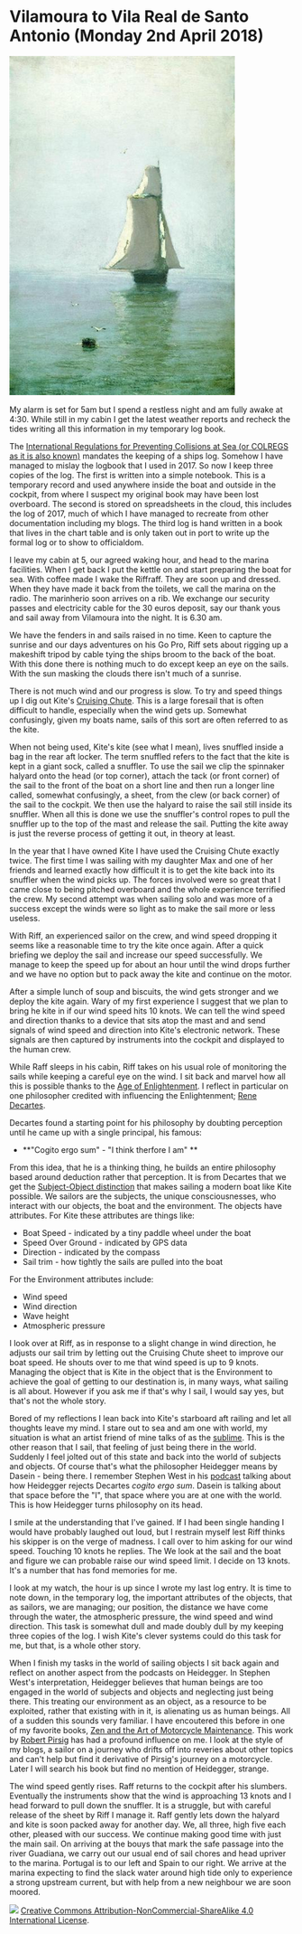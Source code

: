 # Vilamoura to Vila Real de Santo Antonio (Monday 2nd April 2018) #

![* The Sea with a Sailing Ship (XIX-XX cent.) Arkhip Kuindzhi *](../images/SeaWithSailingShip.jpg "Sea with Sailing Ship")

My alarm is set for 5am but I spend a restless night and am fully awake at 4:30. While still in my cabin I get the latest weather reports and recheck the tides writing all this information in my temporary log book. 

The [International Regulations for Preventing Collisions at Sea (or COLREGS as it is also known)](https://en.wikipedia.org/wiki/International_Regulations_for_Preventing_Collisions_at_Sea) mandates the keeping of a ships log. Somehow I have managed to mislay the logbook that I used in 2017. So now I keep three copies of the log. The first is written into a simple notebook. This is a temporary record and used anywhere inside the boat and outside in the cockpit, from where I suspect my original book may have been lost overboard. The second is stored on spreadsheets in the cloud, this includes the log of 2017, much of which I have managed to recreate from other documentation including my blogs. The third log is hand written in a book that lives in the chart table and is only taken out in port to write up the formal log or to show to officialdom. 

I leave my cabin at 5, our agreed waking hour, and head to the marina facilities. When I get back I put the kettle on and start preparing the boat for sea. With coffee made I wake the Riffraff. They are soon up and dressed. When they have made it back from the toilets, we call the marina on the radio. The marinherio soon arrives on a rib. We exchange our security passes and electricity cable for the 30 euros deposit, say our thank yous and sail away from Vilamoura into the night. It is 6.30 am. 

We have the fenders in and sails raised in no time. Keen to capture the sunrise and our days adventures on his Go Pro, Riff sets about rigging up a makeshift tripod by cable tying the ships broom to the back of the boat. With this done there is nothing much to do except keep an eye on the sails. With the sun masking the clouds there isn't much of a sunrise.

There is not much wind and our progress is slow. To try and speed things up I dig out Kite's [Cruising Chute](https://en.wikipedia.org/wiki/Spinnaker#Cruising_chute). This is a large foresail that is often difficult to handle, especially when the wind gets up. Somewhat confusingly, given my boats name, sails of this sort are often referred to as the kite. 

When not being used, Kite's kite (see what I mean), lives snuffled inside a bag in the rear aft locker. The term snuffled refers to the fact that the kite is kept in a giant sock, called a snuffler. To use the sail we clip the spinnaker halyard onto the head (or top corner), attach the tack (or front corner) of the sail to the front of the boat on a short line and then run a longer line called, somewhat confusingly, a sheet, from the clew (or back corner) of the sail to the cockpit. We then use the halyard to raise the sail still inside its snuffler. When all this is done we use the snuffler's control ropes to pull the snuffler up to the top of the mast and release the sail. Putting the kite away is just the reverse process of getting it out, in theory at least.

In the year that I have owned Kite I have used the Cruising Chute exactly twice. The first time I was sailing with my daughter Max and one of her friends and learned exactly how difficult it is to get the kite back into its snuffler when the wind picks up. The forces involved were so great that I came close to being pitched overboard and the whole experience terrified the crew. My second attempt was when sailing solo and was more of a success except the winds were so light as to make the sail more or less useless. 

With Riff, an experienced sailor on the crew, and wind speed dropping it seems like a reasonable time to try the kite once again. After a quick briefing we deploy the sail and increase our speed successfully. We manage to keep the speed up for about an hour until the wind drops further and we have no option but to pack away the kite and continue on the motor. 

After a simple lunch of soup and biscuits, the wind gets stronger and we deploy the kite again. Wary of my first experience I suggest that we plan to bring he kite in if our wind speed hits 10 knots. We can tell the wind speed and direction thanks to a device that sits atop the mast and and send signals of wind speed and direction into Kite's electronic network. These signals are then captured by instruments into the cockpit and displayed to the human crew.

While Raff sleeps in his cabin, Riff takes on his usual role of monitoring the sails while keeping a careful eye on the wind. I sit back and marvel how all this is possible thanks to the [Age of Enlightenment](https://en.wikipedia.org/wiki/Age_of_Enlightenment). I reflect in particular on one philosopher credited with influencing the Enlightenment; [Rene Decartes](https://en.wikipedia.org/wiki/Ren%C3%A9_Descartes).

Decartes found a starting point for his philosophy by doubting perception until he came up with a single principal, his famous:

* **"Cogito ergo sum" - "I think therfore I am" **

From this idea, that he is a thinking thing, he builds an entire philosophy based around deduction rather that perception. It is from Decartes that we get the [Subject-Object distinction](https://en.wikipedia.org/wiki/Subject_(philosophy)) that makes sailing a modern boat like Kite possible. We sailors are the subjects, the unique consciousnesses, who interact with our objects, the boat and the environment. The objects have attributes. For Kite these attributes are things like:

 * Boat Speed - indicated by a tiny paddle wheel under the boat
 * Speed Over Ground - indicated by GPS data
 * Direction - indicated by the compass
 * Sail trim - how tightly the sails are pulled into the boat
    
 For the Environment attributes include:
 
 * Wind speed
 * Wind direction
 * Wave height
 * Atmospheric pressure  
    
I look over at Riff, as in response to a slight change in wind direction, he adjusts our sail trim by letting out the Cruising Chute sheet to improve our boat speed. He shouts over to me that wind speed is up to 9 knots. Managing the object that is Kite in the object that is the Environment to achieve the goal of getting to our destination is, in many ways, what sailing is all about. However if you ask me if that's why I sail, I would say yes, but that's not the whole story.

Bored of my reflections I lean back into Kite's starboard aft railing and let all thoughts leave my mind. I stare out to sea and am one with world, my situation is what an artist friend of mine talks of as the [sublime](https://en.wikipedia.org/wiki/Sublime_(philosophy)#Post-Romantic_and_20th_century). This is the other reason that I sail, that feeling of just being there in the world. Suddenly I feel jolted out of this state and back into the world of subjects and objects. Of course that's what the philosopher Heidegger means by Dasein - being there. I remember Stephen West in his [podcast](http://philosophizethis.org/) talking about how Heidegger rejects Decartes *cogito ergo sum*. Dasein is talking about that space before the "I", that space where you are at one with the world. This is how Heidegger turns philosophy on its head. 

I smile at the understanding that I've gained. If I had been single handing I would have probably laughed out loud, but I restrain myself lest Riff thinks his skipper is on the verge of madness. I call over to him asking for our wind speed. Touching 10 knots he replies. The  We look at the sail and the boat and figure we can probable raise our wind speed limit. I decide on 13 knots. It's a number that has fond memories for me.

I look at my watch, the hour is up since I wrote my last log entry. It is time to note down, in the temporary log, the important attributes of the objects, that as sailors, we are managing; our position, the distance we have come through the water, the atmospheric pressure, the wind speed and wind direction. This task is somewhat dull and made doubly dull by my keeping three copies of the log. I wish Kite's clever systems could do this task for me, but that, is a whole other story.

When I finish my tasks in the world of sailing objects I sit back again and reflect on another aspect from the podcasts on Heidegger. In Stephen West's interpretation, Heidegger believes that human beings are too engaged in the world of subjects and objects and neglecting just being there. This treating our environment as an object, as a resource to be exploited, rather that existing with in it, is alienating us as human beings. All of a sudden this sounds very familiar. I have encoutered this before in one of my favorite books, [Zen and the Art of Motorcycle Maintenance](https://en.wikipedia.org/wiki/Zen_and_the_Art_of_Motorcycle_Maintenance). This work by [Robert Pirsig](https://en.wikipedia.org/wiki/Robert_M._Pirsig) has had a profound influence on me. I look at the style of my blogs, a sailor on a journey who drifts off into reveries about other topics and can't help but find it derivative of Pirsig's journey on a motorcycle. Later I will search his book but find no mention of Heidegger, strange.

The wind speed gently rises. Raff returns to the cockpit after his slumbers. Eventually the instruments show that the wind is approaching 13 knots and I head forward to pull down the snuffler. It is a struggle, but with careful release of the sheet by Riff I manage it. Raff gently lets down the halyard and kite is soon packed away for another day. We, all three, high five each other, pleased with our success. We continue making good time with just the main sail. On arriving at the bouys that mark the safe passage into the river Guadiana, we carry out our usual end of sail chores and head upriver to the marina. Portugal is to our left and Spain to our right. We arrive at the marina expecting to find the slack water around high tide only to experience a strong upstream current, but with help from a new neighbour we are soon moored.  

![](https://i.creativecommons.org/l/by-nc-sa/4.0/88x31.png)
[Creative Commons Attribution-NonCommercial-ShareAlike 4.0 International License](href="http://creativecommons.org/licenses/by-nc-sa/4.0/).
